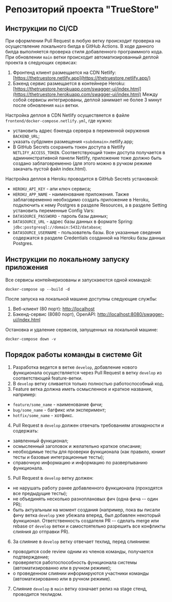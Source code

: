 # Репозиторий проекта "TrueStore"


## Инструкции по CI/CD
При оформлении Pull Request в любую ветку происходит проверка на осуществление локального билда в GitHub Actions.
В ходе данного билда выполняется проверка стиля добавленного программного кода. При обновлении `main` ветки происходит 
автоматизированный деплой проекта в следующих сервисах:
1. Фронтенд клиент размещается на CDN Netlify: [https://thetruestore.netlify.app](https://thetruestore.netlify.app/)
2. Бэкенд сервис размещается в контейнере Heroku: [https://thetruestore.herokuapp.com/swagger-ui/index.html](https://thetruestore.herokuapp.com/swagger-ui/index.html)
Между собой сервисы интегрированы, деплой занимает не более 3 минут после обновления `main` ветки.

Настройка деплоя в CDN Netlify осуществяется в файле `frontend/docker-compose.netlify.yml`, где нужно:
- установить адрес бэкенда сервера в переменной окружения `BACKEND_URL`;
- указать субдомен размещения `<subdomain>`.netlify.app;
- В GitHub Secrets сохранить токен доступа в Netlify `NETLIFY_ACCESS_TOKEN`.
Соответствующий токен доступа получается в админинстративной панели Netlify, приложение тоже должно быть создано 
заблаговременно (для этого можно в ручком режиме закачать пустой файл index.html).

Настройка деплоя в Heroku проводится в GitHub Secrets установкой:
- `HEROKU_API_KEY` - апи ключ сервиса;
- `HEROKU_APP_NAME` - наименование приложения.
Также заблаговременно необходимо создать приложение в Heroku, подключить к нему Postgres в разделе Resources,
а в разделе Setting установить переменные Config Vars:
- `DATASOURCE_PASSWORD` - пароль базы данных;
- `DATASOURCE_URL` - адрес базы данных в формате Spring: `jdbc:postgresql://domain:5432/database`;
- `DATASOURCE_USERNAME` - пользователь базы.
Все указанные сведения содержатся в разделе Credentials созданной на Heroku базы данных Postgres.


## Инструкции по локальному запуску приложения

Все сервисы контейнеризованы и запускаеются одной командой:
```
docker-compose up --build -d
```

После запуска на локальной машине доступны следующие службы:
1. Веб-клиент (80 порт): [http://localhost](http://localhost)
2. Бэкенд-сервис (8080 порт), OpenAPI: [http://localhost:8080/swagger-ui/index.html](http://localhost:8080/swagger-ui/index.html)

Остановка и удаление сервисов, запущенных на локальной машине:
```
docker-compose down -v
```


## Порядок работы команды в системе Git

1. Разработка ведется в ветке <code>develop</code>, добавление нового функционала осуществляется через Pull Request
 в ветку <code>develop</code> из соответствющей feature-ветки.
2. В <code>develop</code> ветку сливается только полностью работоспособный код.
3. Feature ветка должна иметь осмысленное и краткое название, например:
  - <code>feature/some_name</code> - наименование фичи;
  - <code>bug/some_name</code> - багфикс или эксперимент;
  - <code>hotfix/some_name</code> - хотфикс.
4. Pull Request в <code>develop</code> должен отвечать требованиям атомарности и содержать:
  - заявленный функционал;
  - осмысленный заголовок и желательно краткое описание;
  - необходимые тесты для проверки функционала (как правило, юниит тесты и базовые интеграционные тесты);
  - справочную информацию и информацию по развертыванию функционала.
5. Pull Request в <code>develop</code> ветку должен:
  - не нарушать работу ранее добавленного функционала (проходятся все предыдущие тесты);
  - не объединять несколько разноплановых фич (одна фича -- один PR);
  - быть актуальным на момент создания (например, пока вы писали фичу ветка <code>develop</code> уже убежала вперед, 
 был добавлен некоторый функционал. Ответственность создателя PR -- сделать merge или rebase от <code>develop</code> ветки и 
 самостоятельно разрешить все конфликты слияния до отправки PR).
6. За слияние в <code>develop</code> ветку отвечает техлид, перед слиянием:
  - проводится code review одним из членов команды, получается подтверждение;
  - проверяется работоспособность функционала системы (автоматизированно или в ручном режиме);
  - о проведенном слиянии информируются участники команды (автоматизированно или в ручном режиме).
7. Слияние <code>develop</code> в <code>main</code> ветку означает релиз на stage стенд, проводится техлидом.
